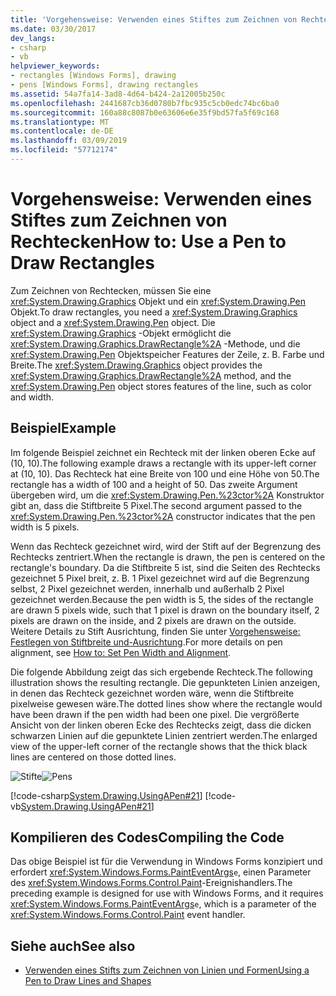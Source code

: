 ```yaml
---
title: 'Vorgehensweise: Verwenden eines Stiftes zum Zeichnen von Rechtecken'
ms.date: 03/30/2017
dev_langs:
- csharp
- vb
helpviewer_keywords:
- rectangles [Windows Forms], drawing
- pens [Windows Forms], drawing rectangles
ms.assetid: 54a7fa14-3ad8-4d64-b424-2a12005b250c
ms.openlocfilehash: 2441687cb36d0780b7fbc935c5cb0edc74bc6ba0
ms.sourcegitcommit: 160a88c8087b0e63606e6e35f9bd57fa5f69c168
ms.translationtype: MT
ms.contentlocale: de-DE
ms.lasthandoff: 03/09/2019
ms.locfileid: "57712174"
---
```

# <a name="how-to-use-a-pen-to-draw-rectangles"></a><span data-ttu-id="afff1-102">Vorgehensweise: Verwenden eines Stiftes zum Zeichnen von Rechtecken</span><span class="sxs-lookup"><span data-stu-id="afff1-102">How to: Use a Pen to Draw Rectangles</span></span>
<span data-ttu-id="afff1-103">Zum Zeichnen von Rechtecken, müssen Sie eine <xref:System.Drawing.Graphics> Objekt und ein <xref:System.Drawing.Pen> Objekt.</span><span class="sxs-lookup"><span data-stu-id="afff1-103">To draw rectangles, you need a <xref:System.Drawing.Graphics> object and a <xref:System.Drawing.Pen> object.</span></span> <span data-ttu-id="afff1-104">Die <xref:System.Drawing.Graphics> -Objekt ermöglicht die <xref:System.Drawing.Graphics.DrawRectangle%2A> -Methode, und die <xref:System.Drawing.Pen> Objektspeicher Features der Zeile, z. B. Farbe und Breite.</span><span class="sxs-lookup"><span data-stu-id="afff1-104">The <xref:System.Drawing.Graphics> object provides the <xref:System.Drawing.Graphics.DrawRectangle%2A> method, and the <xref:System.Drawing.Pen> object stores features of the line, such as color and width.</span></span>  
  
## <a name="example"></a><span data-ttu-id="afff1-105">Beispiel</span><span class="sxs-lookup"><span data-stu-id="afff1-105">Example</span></span>  
 <span data-ttu-id="afff1-106">Im folgende Beispiel zeichnet ein Rechteck mit der linken oberen Ecke auf (10, 10).</span><span class="sxs-lookup"><span data-stu-id="afff1-106">The following example draws a rectangle with its upper-left corner at (10, 10).</span></span> <span data-ttu-id="afff1-107">Das Rechteck hat eine Breite von 100 und eine Höhe von 50.</span><span class="sxs-lookup"><span data-stu-id="afff1-107">The rectangle has a width of 100 and a height of 50.</span></span> <span data-ttu-id="afff1-108">Das zweite Argument übergeben wird, um die <xref:System.Drawing.Pen.%23ctor%2A> Konstruktor gibt an, dass die Stiftbreite 5 Pixel.</span><span class="sxs-lookup"><span data-stu-id="afff1-108">The second argument passed to the <xref:System.Drawing.Pen.%23ctor%2A> constructor indicates that the pen width is 5 pixels.</span></span>  
  
 <span data-ttu-id="afff1-109">Wenn das Rechteck gezeichnet wird, wird der Stift auf der Begrenzung des Rechtecks zentriert.</span><span class="sxs-lookup"><span data-stu-id="afff1-109">When the rectangle is drawn, the pen is centered on the rectangle's boundary.</span></span> <span data-ttu-id="afff1-110">Da die Stiftbreite 5 ist, sind die Seiten des Rechtecks gezeichnet 5 Pixel breit, z. B. 1 Pixel gezeichnet wird auf die Begrenzung selbst, 2 Pixel gezeichnet werden, innerhalb und außerhalb 2 Pixel gezeichnet werden.</span><span class="sxs-lookup"><span data-stu-id="afff1-110">Because the pen width is 5, the sides of the rectangle are drawn 5 pixels wide, such that 1 pixel is drawn on the boundary itself, 2 pixels are drawn on the inside, and 2 pixels are drawn on the outside.</span></span> <span data-ttu-id="afff1-111">Weitere Details zu Stift Ausrichtung, finden Sie unter [Vorgehensweise: Festlegen von Stiftbreite und-Ausrichtung](how-to-set-pen-width-and-alignment.md).</span><span class="sxs-lookup"><span data-stu-id="afff1-111">For more details on pen alignment, see [How to: Set Pen Width and Alignment](how-to-set-pen-width-and-alignment.md).</span></span>  
  
 <span data-ttu-id="afff1-112">Die folgende Abbildung zeigt das sich ergebende Rechteck.</span><span class="sxs-lookup"><span data-stu-id="afff1-112">The following illustration shows the resulting rectangle.</span></span> <span data-ttu-id="afff1-113">Die gepunkteten Linien anzeigen, in denen das Rechteck gezeichnet worden wäre, wenn die Stiftbreite pixelweise gewesen wäre.</span><span class="sxs-lookup"><span data-stu-id="afff1-113">The dotted lines show where the rectangle would have been drawn if the pen width had been one pixel.</span></span> <span data-ttu-id="afff1-114">Die vergrößerte Ansicht von der linken oberen Ecke des Rechtecks zeigt, dass die dicken schwarzen Linien auf die gepunktete Linien zentriert werden.</span><span class="sxs-lookup"><span data-stu-id="afff1-114">The enlarged view of the upper-left corner of the rectangle shows that the thick black lines are centered on those dotted lines.</span></span>  
  
 <span data-ttu-id="afff1-115">![Stifte](./media/pens1.gif "pens1")</span><span class="sxs-lookup"><span data-stu-id="afff1-115">![Pens](./media/pens1.gif "pens1")</span></span>  
  
 [!code-csharp[System.Drawing.UsingAPen#21](~/samples/snippets/csharp/VS_Snippets_Winforms/System.Drawing.UsingAPen/CS/Class1.cs#21)]
 [!code-vb[System.Drawing.UsingAPen#21](~/samples/snippets/visualbasic/VS_Snippets_Winforms/System.Drawing.UsingAPen/VB/Class1.vb#21)]  
  
## <a name="compiling-the-code"></a><span data-ttu-id="afff1-116">Kompilieren des Codes</span><span class="sxs-lookup"><span data-stu-id="afff1-116">Compiling the Code</span></span>  
 <span data-ttu-id="afff1-117">Das obige Beispiel ist für die Verwendung in Windows Forms konzipiert und erfordert <xref:System.Windows.Forms.PaintEventArgs>`e`, einen Parameter des <xref:System.Windows.Forms.Control.Paint>-Ereignishandlers.</span><span class="sxs-lookup"><span data-stu-id="afff1-117">The preceding example is designed for use with Windows Forms, and it requires <xref:System.Windows.Forms.PaintEventArgs>`e`, which is a parameter of the <xref:System.Windows.Forms.Control.Paint> event handler.</span></span>  
  
## <a name="see-also"></a><span data-ttu-id="afff1-118">Siehe auch</span><span class="sxs-lookup"><span data-stu-id="afff1-118">See also</span></span>
- [<span data-ttu-id="afff1-119">Verwenden eines Stifts zum Zeichnen von Linien und Formen</span><span class="sxs-lookup"><span data-stu-id="afff1-119">Using a Pen to Draw Lines and Shapes</span></span>](using-a-pen-to-draw-lines-and-shapes.md)
